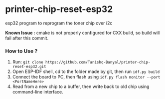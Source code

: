 # printer-chip-reset-esp32
esp32 program to reprogram the toner chip over i2c

**Known Issue :** cmake is not properly configured for CXX build, so build will fail after this commit.

### How to Use ?
1. Run: `git clone https://github.com/Tanishq-Banyal/printer-chip-reset-esp32.git`
2. Open ESP-IDF shell, cd to the folder made by git, then run `idf.py build`
3. Connect the board to PC, then flash using `idf.py flash monitor --port <PortNameHere>`
4. Read from a new chip to a buffer, then write back to old chip using command-line interface.